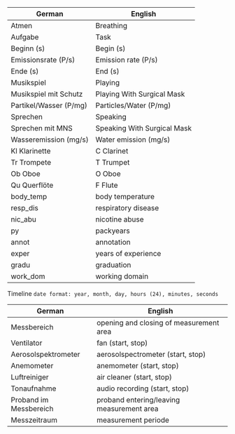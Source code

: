  | German | English | 
 | --- | --- | 
 | Atmen | Breathing | 
 | Aufgabe | Task | 
 | Beginn (s) | Begin (s) | 
 | Emissionsrate (P/s) | Emission rate (P/s) | 
 | Ende (s) | End (s) | 
 | Musikspiel | Playing | 
 | Musikspiel mit Schutz | Playing With Surgical Mask | 
 | Partikel/Wasser (P/mg) | Particles/Water (P/mg) | 
 | Sprechen | Speaking | 
 | Sprechen mit MNS | Speaking With Surgical Mask | 
 | Wasseremission (mg/s) | Water emission (mg/s) | 
 | Kl Klarinette | C Clarinet | 
 | Tr Trompete | T Trumpet | 
 | Ob Oboe | O Oboe | 
 | Qu Querflöte | F Flute | 
 | body_temp | body temperature | 
 | resp_dis | respiratory disease | 
 | nic_abu | nicotine abuse | 
 | py | packyears | 
 | annot | annotation | 
 | exper | years of experience | 
 | gradu | graduation | 
 | work_dom | working domain | 

 Timeline
 `date format: year, month, day, hours (24), minutes, seconds`
 
 | German | English | 
 | --- | --- |  
 | Messbereich | opening and closing of measurement area | 
 | Ventilator | fan (start, stop) | 
 | Aerosolspektrometer | aerosolspectrometer  (start, stop) | 
 | Anemometer | anemometer  (start, stop) | 
 | Luftreiniger | air cleaner  (start, stop) | 
 | Tonaufnahme | audio recording  (start, stop) | 
 | Proband im Messbereich | proband entering/leaving measurement area | 
 | Messzeitraum | measurement periode | 
